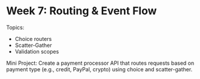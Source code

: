 # Week 7: Routing & Event Flow

Topics:
- Choice routers
- Scatter-Gather
- Validation scopes

Mini Project:
Create a payment processor API that routes requests based on payment type (e.g., credit, PayPal, crypto) using choice and scatter-gather.